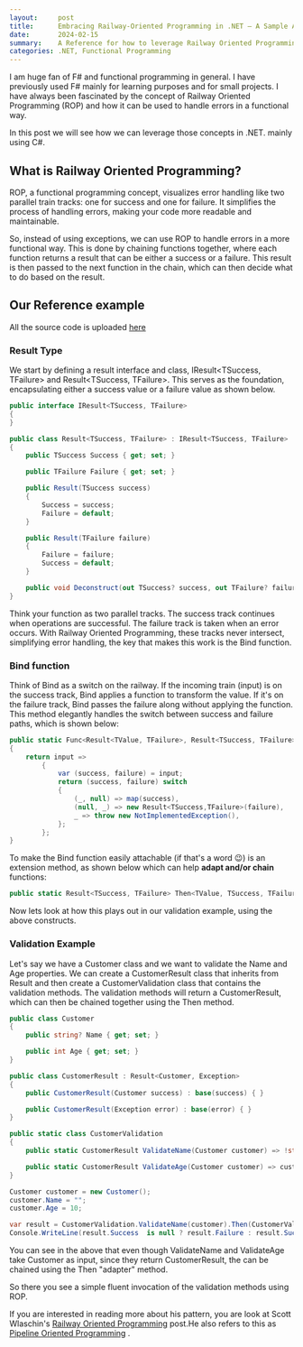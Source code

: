 ```yaml
---
layout:     post
title:      Embracing Railway-Oriented Programming in .NET – A Sample Approach 
date:       2024-02-15
summary:    A Reference for how to leverage Railway Oriented Programming concepts in .NET.
categories: .NET, Functional Programming
---
```


I am huge fan of F# and functional programming in general. I have previously used F# mainly for learning purposes and for small projects. I have always been fascinated by the concept of Railway Oriented Programming (ROP) and how it can be used to handle errors in a functional way.

In this post we will see how we can leverage those concepts in .NET. mainly using C#.

## What is Railway Oriented Programming?
ROP, a functional programming concept, visualizes error handling like two parallel train tracks: one for success and one for failure. It simplifies the process of handling errors, making your code more readable and maintainable.

So, instead of using exceptions, we can use ROP to handle errors in a more functional way. This is done by chaining functions together, where each function returns a result that can be either a success or a failure. This result is then passed to the next function in the chain, which can then decide what to do based on the result.

## Our Reference example

All the source code is uploaded [here](https://github.com/AdiThakker/ROP) 

### Result Type

We start by defining a result interface and class, IResult<TSuccess, TFailure> and Result<TSuccess, TFailure>. This serves as the foundation, encapsulating either a success value or a failure value as shown below.

~~~csharp
public interface IResult<TSuccess, TFailure>
{
}

public class Result<TSuccess, TFailure> : IResult<TSuccess, TFailure>
{
    public TSuccess Success { get; set; }

    public TFailure Failure { get; set; }

    public Result(TSuccess success)
    {
        Success = success;
        Failure = default;
    }

    public Result(TFailure failure)
    {
        Failure = failure;
        Success = default;
    }

    public void Deconstruct(out TSuccess? success, out TFailure? failure) { success = Success; failure = Failure; }
}
~~~

Think your function as two parallel tracks. The success track continues when operations are successful. The failure track is taken when an error occurs. With Railway Oriented Programming, these tracks never intersect, simplifying error handling, the key that makes this work is the Bind function.

### Bind function

Think of Bind as a switch on the railway. If the incoming train (input) is on the success track, Bind applies a function to transform the value. If it's on the failure track, Bind passes the failure along without applying the function. This method elegantly handles the switch between success and failure paths, which is shown below:

~~~csharp
public static Func<Result<TValue, TFailure>, Result<TSuccess, TFailure>> Bind<TValue, TSuccess, TFailure>(Func<TValue, Result<TSuccess, TFailure>> map)
{
    return input =>
        {
            var (success, failure) = input;
            return (success, failure) switch
            {
                (_, null) => map(success),
                (null, _) => new Result<TSuccess,TFailure>(failure),
                _ => throw new NotImplementedException(),
            };
        };
}
~~~

To make the Bind function easily attachable (if that's a word 😉) is an extension method, as shown below which can help **adapt and/or chain** functions:

~~~csharp
public static Result<TSuccess, TFailure> Then<TValue, TSuccess, TFailure>(this Result<TValue, TFailure> instance, Func<TValue, Result<TSuccess, TFailure>> map) => Bind(map)(instance);
~~~

Now lets look at how this plays out in our validation example, using the above constructs.

### Validation Example

Let's say we have a Customer class and we want to validate the Name and Age properties. We can create a CustomerResult class that inherits from Result and then create a CustomerValidation class that contains the validation methods. The validation methods will return a CustomerResult, which can then be chained together using the Then method.
 

~~~csharp
public class Customer
{
    public string? Name { get; set; }

    public int Age { get; set; }
}

public class CustomerResult : Result<Customer, Exception>
{
    public CustomerResult(Customer success) : base(success) { }

    public CustomerResult(Exception error) : base(error) { }
}

public static class CustomerValidation
{
    public static CustomerResult ValidateName(Customer customer) => !string.IsNullOrWhiteSpace(customer.Name) ? new CustomerResult(customer) : new CustomerResult(new InvalidDataException("Name cannot be empty"));

    public static CustomerResult ValidateAge(Customer customer) => customer.Age is > 0 and < 100 ? new CustomerResult(customer) : new CustomerResult(new InvalidDataException("Age Invalid"));
}

Customer customer = new Customer();
customer.Name = "";
customer.Age = 10;

var result = CustomerValidation.ValidateName(customer).Then(CustomerValidation.ValidateAge);
Console.WriteLine(result.Success  is null ? result.Failure : result.Success);
~~~

You can see in the above that even though ValidateName and ValidateAge take Customer as input, since they return CustomerResult, the can be chained using the Then "adapter" method.

So there you see a simple fluent invocation of the validation methods using ROP. 

If you are interested in reading more about his pattern, you are look at Scott Wlaschin's [Railway Oriented Programming](https://fsharpforfunandprofit.com/posts/recipe-part2/) post.He also refers to this as [Pipeline Oriented Programming](https://www.youtube.com/watch?v=ipceTuJlw-M) .


